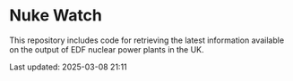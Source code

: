 # Nuke Watch

This repository includes code for retrieving the latest information available on the output of EDF nuclear power plants in the UK.

Last updated: 2025-03-08 21:11
